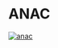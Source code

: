 # ANAC

[![anac](https://github.com/Rodslater/anac/actions/workflows/main.yml/badge.svg)](https://github.com/Rodslater/anac/actions/workflows/main.yml)
